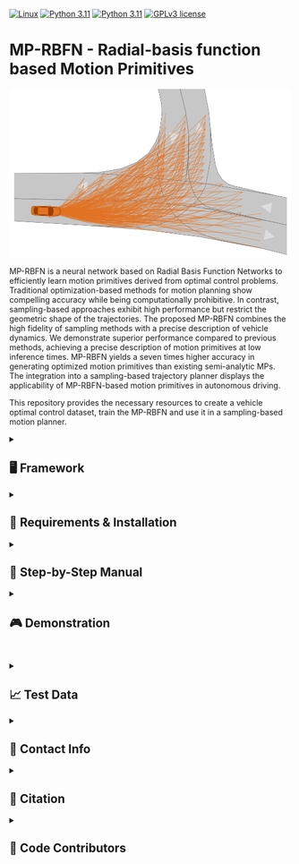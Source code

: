 [![Linux](https://img.shields.io/badge/os-linux-blue.svg)](https://www.linux.org/)
[![Python 3.11](https://img.shields.io/badge/python-3.11-blue.svg)](https://www.python.org/downloads/release/python-3110/) [![Python 3.11](https://img.shields.io/badge/python-3.11-blue.svg)](https://www.python.org/downloads/release/python-3110/)
[![GPLv3 license](https://img.shields.io/badge/License-GPLv3-blue.svg)](http://perso.crans.org/besson/LICENSE.html)

# MP-RBFN - Radial-basis function based Motion Primitives


<img src="doc/Sampling.png" alt="Sampling " height="300"/>

MP-RBFN is a neural network based on Radial Basis Function Networks to efficiently learn motion primitives derived from optimal control problems. Traditional optimization-based methods for motion planning show compelling accuracy while being computationally prohibitive. In contrast, sampling-based approaches exhibit high performance but restrict the geometric shape of the trajectories. The proposed MP-RBFN combines the high fidelity of sampling methods with a precise description of vehicle dynamics. We demonstrate superior performance compared to previous methods, achieving a precise description of motion primitives at low inference times. MP-RBFN yields
a seven times higher accuracy in generating optimized motion primitives than existing semi-analytic MPs. The integration into a sampling-based trajectory planner displays the applicability of MP-RBFN-based motion primitives in autonomous driving.

This repository provides the necessary resources to create a vehicle optimal control dataset, train the MP-RBFN and use it in a sampling-based motion planner.

<details>
<summary><h2>🖥️ Framework</h2></summary>
The repository consists of an implementation of an vehicle optimal control problem to generate the dataset of motion primitives. These are then used to train the MP-RBFN. Additionally, a sampling-based motion planner is provided using the trained MP-RBFN to calcualte accurate and computationally efficient motion primitives.
<img src="doc/framework_no_accel.png" alt="Overview Framework " height="300"/>


<img src="doc/MP_RBFN.png" alt="MP-RBFN " height="300"/>

</details>


<details>
<summary><h2>🔧 Requirements & Installation</h2></summary>

### Requirements
The software is developed and tested on recent versions of Linux and Python 3.11. We strongly recommend using [Ubuntu 22.04](https://ubuntu.com/download/desktop) or higher. For the Python installation, we suggest the usage of Virtual Environment with Python 3.12, Python 3.11, or Python 3.10. For the development IDE, we suggest [PyCharm](http://www.jetbrains.com/pycharm/) or [VS Code](https://code.visualstudio.com/)

### 1. **Clone** this repository and create a new virtual environment:
   ```bash
   git clone <repository-url>
   cd <repository-folder>
   ```

   ```bash
   python3.11 -m venv venv
   source venv/bin/activate
   ```

### 2. Install all required packages


#### Installation with pip
You can install the project's requirements using pip:
```bash
pip install -e .
```


### 3. **Optional**: Download additional scenarios [here](https://gitlab.lrz.de/tum-cps/commonroad-scenarios.git).

</details>


<details>
<summary><h2>🚀 Step-by-Step Manual</h2></summary>

All scripts can be found in **scripts**

1. If you want to create a customized dataset, run `run_dataset_creation.py`. The optimal control problem can be adjusted in in `ml_planner.analytic_solution`.

2. For training a model, use `run_training.py`. The different networks are stored in `ml_planner.planner.networks`.

3. To run a CommonRoad simulation, use the script `run_cr_simulation.py`. The **configurations** for the simulation and the planner can be found in `ml_planner.simulation_interfaces.commonroad_utils.configuration`.


If you want to run the benchmark analysis with the analytical planner, you need to clone and install [Frenetix](https://github.com/TUM-AVS/Frenetix/) within the same virtual environment
</details>


<details>
<summary><h2>🎮 Demonstration</h2></summary>

You probably have to reopen the Readme to see the gifs.

<img src="doc/ZAM_Over-1_1.gif" alt="Overtaking maneuver" width="800"/>


</details>



##
<details>
<summary> <h2>📈 Test Data </h2> </summary>


Additional scenarios can be found [here](https://commonroad.in.tum.de/scenarios).

</details>


<details>
<summary> <h2>📇 Contact Info </h2> </summary>

[Marc Kaufeld](mailto:marc.kaufeld@tum.de),
Professorship Autonomous Vehicle Systems,
School of Engineering and Design,
Technical University of Munich,
85748 Garching,
Germany

[Mattia Piccinini](mailto:mattia.piccinini@tum.de),
Professorship Autonomous Vehicle Systems,
School of Engineering and Design,
Technical University of Munich,
85748 Garching,
Germany


[Johannes Betz](mailto:johannes.betz@tum.de),
Professorship Autonomous Vehicle Systems,
School of Engineering and Design,
Technical University of Munich,
85748 Garching,
Germany

</details>



<details>
<summary> <h2>📃 Citation </h2> </summary>

If you use this repository in your research, please cite our related papers:


```bibtex
t.b.d
```


</details>


<details>
<summary> <h2>👥 Code Contributors </h2> </summary>

#### MP-RBFN
[Marc kaufeld](mailto:marc.kaufeld@tum.de)

</details>
